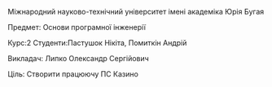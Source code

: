Міжнародний науково-технічний університет імені академіка Юрія Бугая

Предмет: Основи програмної інженерії 

Курс:2 Студенти:Пастушок Нікіта, Помиткін Андрій 

Викладач: Липко Олександр Сергійович 

Ціль: Створити працюючу ПС Казино

